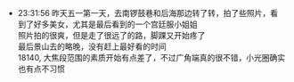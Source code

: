 
- 23:31:56 昨天五一第一天，去南锣鼓巷和后海那边转了转，拍了些照片，看到了好多美女，尤其是最后看到的一个宫廷服小姐姐<br>照片拍的很爽，但是走了很远了的路，脚踝又开始疼了<br>最后景山去的略晚，没有赶上最好看的时间<br>18140, 大焦段范围的素质开始有点差了，不过广角端真的很不错，小光圈确实也有点不习惯<br>